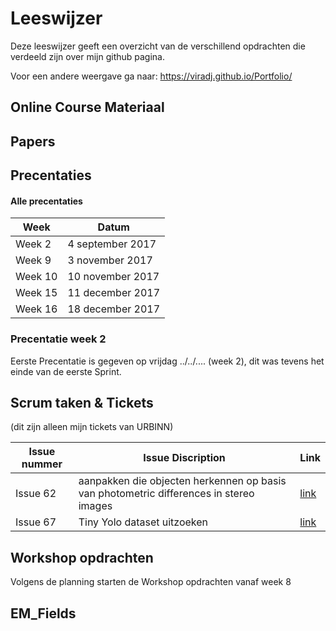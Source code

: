 # Leeswijzer
Deze leeswijzer geeft een overzicht van de verschillend opdrachten die verdeeld zijn over mijn github pagina. 

Voor een andere weergave ga naar: https://viradj.github.io/Portfolio/ 




## Online Course Materiaal




## Papers





## Precentaties

#### Alle precentaties

| Week | Datum |
|-------|-------|
|Week 2|4 september 2017|
|Week 9|3 november 2017|
|Week 10|10 november 2017|
|Week 15|11 december 2017|
|Week 16|18 december 2017|


### Precentatie week 2

Eerste Precentatie is gegeven op vrijdag ../../.... (week 2), dit was tevens het einde van de eerste Sprint.











## Scrum taken & Tickets
(dit zijn alleen mijn tickets van URBINN) 



| Issue nummer | Issue Discription | Link |
| -------------|--------------|------|
| Issue 62     | aanpakken die objecten herkennen op basis van photometric differences in stereo images  |[link](https://github.com/Viradj/Portfolio/blob/master/Scrum%20taken%20%26%20Tickets/Issue%2062%20-%20aanpakken%20die%20objecten%20herkennen%20op%20basis%20van%20photometric%20differences%20in%20stereo%20images/Issue%2062%20-%20photometric%20differen.pdf)      |
| Issue 67     | Tiny Yolo dataset uitzoeken  |[link](https://github.com/Viradj/Portfolio/blob/master/Scrum%20taken%20%26%20Tickets/Issue%2067%20-%20Tiny%20Yolo%20dataset%20uitzoeken/Issue%2067%20-%20Tiny%20YOLO%20datasets%20.pdf)      |



## Workshop opdrachten

Volgens de planning starten de Workshop opdrachten vanaf week 8



## EM_Fields














































